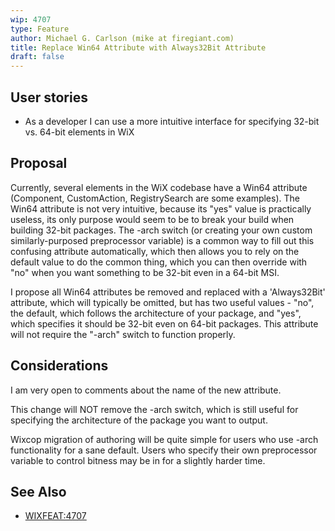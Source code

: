 ```yaml
---
wip: 4707
type: Feature
author: Michael G. Carlson (mike at firegiant.com)
title: Replace Win64 Attribute with Always32Bit Attribute
draft: false
---
```


## User stories

* As a developer I can use a more intuitive interface for specifying 32-bit vs. 64-bit elements in WiX

## Proposal

Currently, several elements in the WiX codebase have a Win64 attribute (Component, CustomAction, RegistrySearch are some examples). The Win64 attribute is not very intuitive, because its "yes" value is practically useless, its only purpose would seem to be to break your build when building 32-bit packages. The -arch switch (or creating your own custom similarly-purposed preprocessor variable) is a common way to fill out this confusing attribute automatically, which then allows you to rely on the default value to do the common thing, which you can then override with "no" when you want something to be 32-bit even in a 64-bit MSI.

I propose all Win64 attributes be removed and replaced with a 'Always32Bit' attribute, which will typically be omitted, but has two useful values - "no", the default, which follows the architecture of your package, and "yes", which specifies it should be 32-bit even on 64-bit packages. This attribute will not require the "-arch" switch to function properly.

## Considerations

I am very open to comments about the name of the new attribute.

This change will NOT remove the -arch switch, which is still useful for specifying the architecture of the package you want to output.

Wixcop migration of authoring will be quite simple for users who use -arch functionality for a sane default. Users who specify their own preprocessor variable to control bitness may be in for a slightly harder time.

## See Also

* [WIXFEAT:4707][]

[WIXFEAT:4707]: http://wixtoolset.org/issues/4707/
